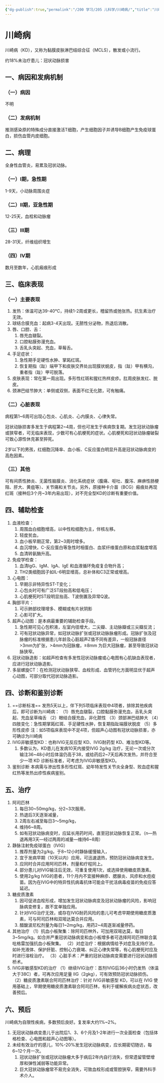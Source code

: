 ```yaml
---
{"dg-publish":true,"permalink":"/200 学习/205 儿科学/川崎病/","title":"川崎病","created":"2024-10-17T22:04:24.490+08:00","updated":"2024-10-17T23:13:13.852+08:00"}
---
```


# 川崎病
川崎病（KD），又称为黏膜皮肤淋巴结综合征（MCLS），散发或小流行。

约18%未治疗患儿：冠状动脉损害
## 一、病因和发病机制
### （一）病因
不明
### （二）发病机制
推测感染原的特殊成分直接激活T细胞，产生细胞因子并诱导B细胞产生免疫球蛋白，损伤血管内皮细胞。
## 二、病理
全身性血管炎，易累及冠状动脉。
### （一）Ⅰ期，急性期
1-9天，小动脉周围炎症
### （二）Ⅱ期，亚急性期
12-25天，血栓和动脉瘤
### （三）Ⅲ期
28-31天，纤维组织增生
### （四）Ⅳ期
数月至数年，心肌瘢痕形成
## 三、临床表现
### （一）主要表现
1. 发热：体温可达39-40℃，持续1-2周或更长，稽留热或弛张热。抗生素治疗无效。
2. 球结合膜充血：起病3-4天出现。无脓性分泌物，热退后消散。
3. 唇、口腔、舌：
	1. 唇充血皲裂。
	2. 口腔粘膜弥漫充血。
	3. 舌乳头突起、充血，草莓舌。
4. 手足症状：
	1. 急性期手足硬性水肿、掌跖红斑。
	2. 恢复期指（趾）端甲下和皮肤交界处出现膜状蜕皮，指（趾）甲有横沟，重者指（趾）甲可脱落。
5. 皮肤表现：常在第一周出现。多形性红斑和猩红热样皮疹。肛周皮肤发红、脱皮。
6. 颈淋巴结节肿大：单侧或双侧，表面不红无化脓，可有触痛。
### （二）心脏表现
病程第1~6周可出现心包炎、心肌炎、心内膜炎、心律失常。

冠状动脉损害多发生于病程第2~4周，但也可发生于疾病恢复期。发生冠状动脉瘤或狭窄者，可无临床表现，少数可有心肌梗死的症状。心肌梗死和冠状动脉瘤破裂可致心源性休克甚至猝死。

2岁以下的男孩，红细胞沉降率、血小板、C反应蛋白明显升高是冠状动脉病变的高危因素。

### （三）其他 
可有间质性肺炎、无菌性脑膜炎、消化系统症状（腹痛、呕吐、腹泻、麻痹性肠梗阻、肝大、黄疽等）、关节痛和关节炎。另外，原接种卡介苗（BCG）瘢痕处再现红斑（接种后3个月~3年内易出现），对不完全型KD的诊断有重要价值。
## 四、辅助检查 
1. 血液检查：
	1. 周围血白细胞增高，以中性粒细胞为主，伴核左移。
	2. 轻度贫血，
	3. 血小板早期正常，第2~3周时增多。
	4. 血沉增快，C-反应蛋白等急性时相蛋白、血浆纤维蛋白原和血浆黏度增高
	5. 血清转氨酶升高。
2. 免疫学检查：
	1. 血清IgG、IgM、IgA、IgE 和血液循环免疫复合物升高；
	2. TH2类细胞因子如IL-6明显增高，总补体和C3正常或增高。
3. 心电图：
	1. 早期示非特异性ST-T变化；
	2. 心包炎时可有广泛ST段抬高和低电压；
	3. 心肌梗死时ST段明显抬高、T波倒置及异常Q波。
4. 胸部平片：
	1. 可示肺部纹理增多、模糊或有片状阴影
	2. 心影可扩大。
5. 超声心动图：是本病最重要的辅助检查手段。
	1. 急性期可见心包积液，左室内径增大，二尖瓣、主动脉瓣或三尖瓣反流；
	2. 可有冠状动脉异常，如冠状动脉扩张或冠状动脉脉瘤形成。冠脉扩张及冠脉瘤的标准根据患儿年龄及心脏超声Z值不同有差异，一般冠脉直径>3mm为扩张，>4mm为冠脉瘤，≥8mm 为巨大冠脉瘤，甚至导致冠状动脉狭窄。
6. 冠状动脉造影：如超声检查有多发性冠状动脉瘤或心电图有心肌缺血表现者，应进行冠状动脉造影。
7. 多层螺旋CT：在检测冠状动脉狭窄、血栓形成、血管钙化方面明显优于超声心动图，可部分取代冠状动脉造影。
## 四、诊断和鉴别诊断
1. ==诊断标准==
发热5天以上，伴下列5项临床表现中4项者，排除其他疾病后，即可诊断为川崎病：
（1）唇充血皲裂，口腔黏膜弥漫充血，舌乳头突起、充血呈草梅舌
（2）眼结合膜充血，非化脓性
（3）颈部淋巴结肿大
（4）四肢变化：急性期掌跖红斑、手足硬性水肿，恢复期指趾端膜状脱皮
（5）多形性皮疹 
注：如5项临床表现中不足4项，但超声心动图有冠状动脉损害，亦可确诊为川崎病
2. IVIG非敏感型KD：也称IVIG无反应型 KD、IVIG耐药型 KD、难治型KD等。
	1. 多数认为，KD患儿在发病10天内接受IVIG 2g/kg 治疗，无论一次或分次输注36~48小时后体温仍高于38，或给药后2~7天后再次发热，并符合至少一项 KD 诊断标准者，可考虑为IVIG非敏感型KD。
3. 鉴别诊断 本病需与渗出性多形性红斑、幼年特发性关节炎全身型、败血症和猩红热等发热出疹性疾病鉴别。
## 五、治疗
1. 阿司匹林 
	1. 每日30~50mg/kg，分2~3次服用，
	2. 热退后3天逐渐减量，
	3. 2周左右减至每日3～5mg/kg，
	4. 维持6~8周。
	5. 如有冠状动脉病变时，应延长用药时间，直至冠状动脉恢复正常。（n—热退再用3天—经过两周的减量—维持6~8周）
2. 静脉注射免疫球蛋白（IVIG）
	1. 推荐剂量为2g/kg，于8~12小时静脉缓慢输入，
	2. 宜于发病早期（10天以内）应用，可迅速退热，预防冠状动脉病变发生。
	3. 应同时合并应用阿司匹林，剂量和疗程同上。
	4. 部分患儿对IVIG输注后无效，可重复使用1次，或选择使用糖皮质激素。
	5. 使用2g/kg IVIG的患者，11个月内不宜接种麻疹、腮腺炎、风疹和水痘疫苗。因为在IVIG中的特异性抗病毒抗体可能会干扰活病毒疫苗的免疫应答延迟。
3. 糖皮质激素 
	1. 因可促进血栓形成，增加发生冠状动脉病变及冠状动脉瘤的风险，影响冠脉病变修复，故不宜单独应用。
	2. 针对IVIG治疗无效，或存在IVIG耐药风险的患儿可考虑早期使用糖皮质激素，可与阿司匹林和双嘧达莫合并应用。
	3. 醋酸波尼松剂量为每日1~2mg/kg，用药2~4周逐渐减量停药。
4. 其他治疗
（1）抗血小板聚集：除阿司匹林外，可加用双嘧达莫，每日3~5mg/kg。如合并严重冠状动脉病变和血小板增多者可选择阿司匹林联合氯吡格雷加强抗血小板聚集。
（2）对症治疗：根据病情给予对症及支持疗法，如补充液体、保护肝脏、控制心力衰竭、纠正心律失常等，有心肌梗死时应及时进行溶栓治疗。
（3）心脏手术：严重的冠状动脉病变需要进行冠状动脉搭桥术。
5. IVIG非敏感型KD的治疗
（1）继续IVIG治疗：首剂IVIG后36小时仍发热（体温大于38C）者，可再次应用足量 IIG（2gkg），可有效预防冠状动脉损伤。
（2）糖皮质激素联合阿司匹林治疗：针对 IVIG非敏感型 KD，可以在 IVIG 使用基础上，早期使用糖皮质激素联合阿司匹林，有利于缓解疾病炎症状态，改善预后。
## 六、预后
川崎病为自限性疾病，多数预后良好。复发率大约1%~2%。

1. 无冠状动脉病变患儿于出院后1、3、6个月及1-2年进行一次全面检查（包括体格检查、心电图和超声心动图等）。
2. 未经有效治疗的感儿，10%-20%发生冠状动脉病变，应长期密切随访，每6~12个月一次。
	1. 冠状动脉扩张或冠状动脉瘤大多于病后2年内自行消失，但常遗留管壁增厚和弹性減弱等功能异常。
	2. 巨大冠状动脉瘤常不易完全消失，可致血栓形成或管腔狭窄，需要外科手术介人。